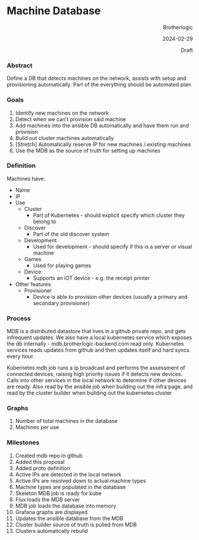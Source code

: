 <!-----



Conversion time: 0.359 seconds.


Using this Markdown file:

1. Paste this output into your source file.
2. See the notes and action items below regarding this conversion run.
3. Check the rendered output (headings, lists, code blocks, tables) for proper
   formatting and use a linkchecker before you publish this page.

Conversion notes:

* Docs to Markdown version 1.0β35
* Sun Mar 03 2024 15:52:16 GMT-0800 (PST)
* Source doc: Machine Database
----->



# Machine Database

<p style="text-align: right">
Brotherlogic</p>


<p style="text-align: right">
2024-02-29</p>


<p style="text-align: right">
Draft</p>



### Abstract

Define a DB that detects machines on the network, assists with setup and provisioning automatically. Part of the everything should be automated plan


### Goals



1. Identify new machines on the network
2. Detect when we can’t provision said machine
3. Add machines into the ansible DB automatically and have them run and provision
4. Build out cluster machines automatically
5. [Stretch] Automatically reserve IP for new machines / existing machines
6. Use the MDB as the source of truth for setting up machines


### Definition

Machines have:



* Name
* IP
* Use
    * Cluster
        * Part of Kubernetes - should explicit specify which cluster they belong to
    * Discover
        * Part of the old discover system
    * Development
        * Used for development - should specify if this is a server or visual machine
    * Games
        * Used for playing games
    * Device
        * Supports an iOT device - e.g. the receipt printer
* Other features
    * Provisioner
        * Device is able to provision other devices (usually a primary and secondary provisioner)


### Process

MDB is a distributed datastore that lives in a github private repo, and gets infrequent updates. We also have a local kubernetes service which exposes the db internally - mdb.brotherlogic-backend.com read only. Kubernetes services reads updates from github and then updates itself and hard syncs every hour.

Kubernetes mdb job runs a ip broadcast and performs the assessment of connected devices, raising high priority issues if it detects new devices. Calls into other services in the local network to determine if other devices are ready. Also read by the ansible job when building out the infra page, and read by the cluster builder when building out the kubernetes cluster


### Graphs



1. Number of total machines in the database
2. Machines per use


### Milestones



1. Created mdb repo in github
2. Added this proposal
3. Added proto definition
4. Active IPs are detected in the local network
5. Active IPs are resolved down to actual machine types
6. Machine types are populated in the database
7. Skeleton MDB job is ready for kube
8. Flux loads the MDB server
9. MDB job loads the database into memory
10. Grafana graphs are displayed
11. Updates the ansible database from the MDB
12. Cluster builder source of truth is pulled from MDB
13. Clusters automatically rebuild